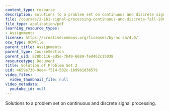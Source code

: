 ```yaml
---
content_type: resource
description: Solutions to a problem set on continuous and discrete signal processing.
file: /courses/2-161-signal-processing-continuous-and-discrete-fall-2008/4659e7309ee4f514502c1b99b1d36579_ps2soln.pdf
file_type: application/pdf
learning_resource_types:
- Assignments
license: https://creativecommons.org/licenses/by-nc-sa/4.0/
ocw_type: OCWFile
parent_title: Assignments
parent_type: CourseSection
parent_uid: 828bc116-ed5e-7b49-6689-fed462c15038
resourcetype: Document
title: Solution of Problem Set 2
uid: 4659e730-9ee4-f514-502c-1b99b1d36579
video_files:
  video_thumbnail_file: null
video_metadata:
  youtube_id: null
---
```

Solutions to a problem set on continuous and discrete signal processing.